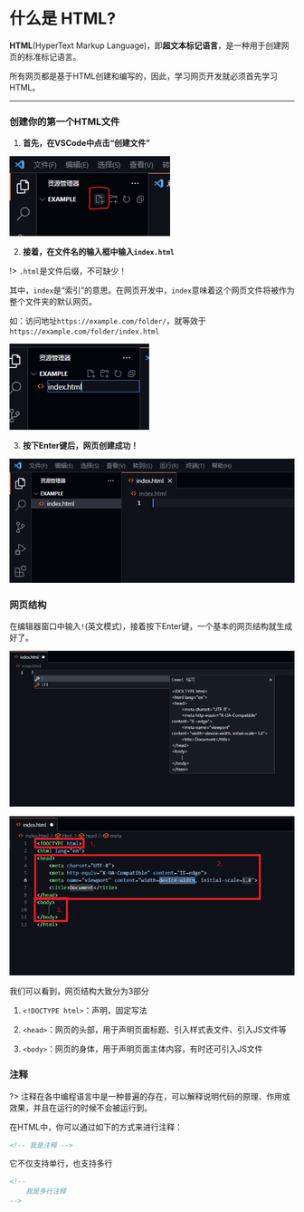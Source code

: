# 什么是 HTML?

**HTML**(HyperText Markup Language)，即**超文本标记语言**，是一种用于创建网页的标准标记语言。

所有网页都是基于HTML创建和编写的，因此，学习网页开发就必须首先学习HTML。

---

### 创建你的第一个HTML文件

1. **首先，在VSCode中点击“创建文件”**

![1-1](../img/html-1-1.png)

2. **接着，在文件名的输入框中输入`index.html`**

!> `.html`是文件后缀，不可缺少！

其中，`index`是“索引”的意思。在网页开发中，`index`意味着这个网页文件将被作为整个文件夹的默认网页。

如：访问地址`https://example.com/folder/`，就等效于`https://example.com/folder/index.html`

![1-2](../img/html-1-2.png)

3. **按下Enter键后，网页创建成功！**

![1-3](../img/html-1-3.png)

### 网页结构

在编辑器窗口中输入`!`(英文模式)，接着按下Enter键，一个基本的网页结构就生成好了。

![1-4](../img/html-1-4.png)

![1-5](../img/html-1-5.png)

我们可以看到，网页结构大致分为3部分

1. `<!DOCTYPE html>`：声明，固定写法

2. `<head>`：网页的头部，用于声明页面标题、引入样式表文件、引入JS文件等

3. `<body>`：网页的身体，用于声明页面主体内容，有时还可引入JS文件

### 注释

?> 注释在各中编程语言中是一种普遍的存在，可以解释说明代码的原理、作用或效果，并且在运行的时候不会被运行到。

在HTML中，你可以通过如下的方式来进行注释：

```html
<!-- 我是注释 -->
```

它不仅支持单行，也支持多行

```html
<!--
    我是多行注释
-->
```

